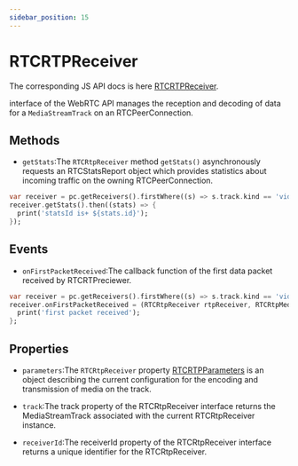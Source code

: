 ```yaml
---
sidebar_position: 15
---
```


# RTCRTPReceiver

The corresponding JS API docs is here [RTCRTPReceiver](https://developer.mozilla.org/en-US/docs/Web/API/RTCRTPReceiver).

 interface of the WebRTC API manages the reception and decoding of data for a `MediaStreamTrack` on an RTCPeerConnection.

## Methods

- `getStats`:The `RTCRtpReceiver` method `getStats()` asynchronously requests an RTCStatsReport object which provides statistics about incoming traffic on the owning RTCPeerConnection.

```dart
var receiver = pc.getReceivers().firstWhere((s) => s.track.kind == 'video');
receiver.getStats().then((stats) => {
  print('statsId is+ ${stats.id}');
});
```

## Events

- `onFirstPacketReceived`:The callback function of the first data packet received by RTCRTPreciewer.

```dart
var receiver = pc.getReceivers().firstWhere((s) => s.track.kind == 'video');
receiver.onFirstPacketReceived = (RTCRtpReceiver rtpReceiver, RTCRtpMediaType mediaType) {
  print('first packet received');
};
```

## Properties

- `parameters`:The `RTCRtpReceiver` property [RTCRTPParameters](http://localhost:3000/docs/flutter-webrtc/api-docs/rtc-rtp-parameters) is an object describing the current configuration for the encoding and transmission of media on the track.

- `track`:The track  property of the RTCRtpReceiver interface returns the MediaStreamTrack associated with the current RTCRtpReceiver instance.

- `receiverId`:The receiverId property of the RTCRtpReceiver interface returns a unique identifier for the RTCRtpReceiver.